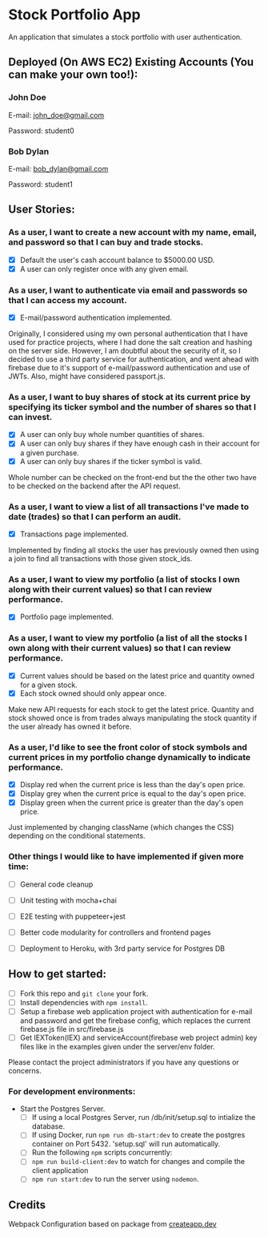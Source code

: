 # Stock Portfolio App

An application that simulates a stock portfolio with user authentication.

## Deployed (On AWS EC2) Existing Accounts (You can make your own too!):

### John Doe

E-mail: john_doe@gmail.com

Password: student0

### Bob Dylan
E-mail: bob_dylan@gmail.com

Password: student1

## User Stories:

### As a user, I want to create a new account with my name, email, and password so that I can buy and trade stocks.

- [x] Default the user's cash account balance to $5000.00 USD.
- [x] A user can only register once with any given email.

### As a user, I want to authenticate via email and passwords so that I can access my account.

- [x] E-mail/password authentication implemented.

Originally, I considered using my own personal authentication that I have used for practice projects, where I had done the salt creation and hashing on the server side. However, I am doubtful about the security of it, so I decided to use a third party service for authentication, and went ahead with firebase due to it's support of e-mail/password authentication and use of JWTs. Also, might have considered passport.js.

### As a user, I want to buy shares of stock at its current price by specifying its ticker symbol and the number of shares so that I can invest.

- [x] A user can only buy whole number quantities of shares.
- [x] A user can only buy shares if they have enough cash in their account for a given purchase.
- [x] A user can only buy shares if the ticker symbol is valid.

Whole number can be checked on the front-end but the the other two have to be checked on the backend after the API request.

### As a user, I want to view a list of all transactions I've made to date (trades) so that I can perform an audit.

- [x] Transactions page implemented.

Implemented by finding all stocks the user has previously owned then using a join to find all transactions with those given stock_ids.

### As a user, I want to view my portfolio (a list of stocks I own along with their current values) so that I can review performance.

- [x] Portfolio page implemented.

### As a user, I want to view my portfolio (a list of all the stocks I own along with their current values) so that I can review performance.

- [x] Current values should be based on the latest price and quantity owned for a given stock.
- [x] Each stock owned should only appear once.

Make new API requests for each stock to get the latest price. Quantity and stock showed once is from trades always manipulating the stock quantity if the user already has owned it before.

### As a user, I'd like to see the front color of stock symbols and current prices in my portfolio change dynamically to indicate performance.

- [x] Display red when the current price is less than the day's open price.
- [x] Display grey when the current price is equal to the day's open price.
- [x] Display green when the current price is greater than the day's open price.

Just implemented by changing className (which changes the CSS) depending on the conditional statements.

### Other things I would like to have implemented if given more time:

- [ ] General code cleanup
- [ ] Unit testing with mocha+chai
- [ ] E2E testing with puppeteer+jest
- [ ] Better code modularity for controllers and frontend pages
- [ ] Deployment to Heroku, with 3rd party service for Postgres DB



## How to get started:

- [ ] Fork this repo and `git clone` your fork.
- [ ] Install dependencies with `npm install`.
- [ ] Setup a firebase web application project with authentication for e-mail and password and get the firebase config, which replaces the current firebase.js file in src/firebase.js
- [ ] Get IEXToken(IEX) and serviceAccount(firebase web project admin) key files like in the examples given under the server/env folder. 

Please contact the project administrators if you have any questions or concerns.

### For development environments:

- Start the Postgres Server.
  - [ ] If using a local Postgres Server, run /db/init/setup.sql to intialize the database.
  - [ ] If using Docker, run `npm run db-start:dev` to create the postgres container on Port 5432. 'setup.sql' will run automatically.
  - [ ] Run the following `npm` scripts concurrently:
  - [ ] `npm run build-client:dev` to watch for changes and compile the client application
  - [ ] `npm run start:dev` to run the server using `nodemon`.

## Credits

Webpack Configuration based on package from [createapp.dev](https://createapp.dev/)
